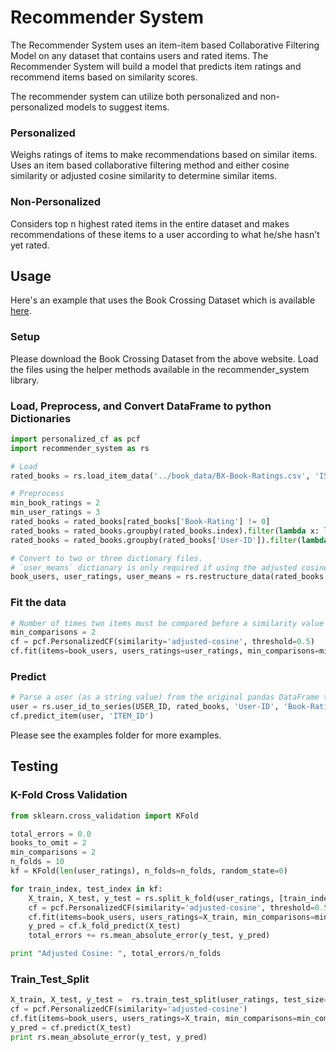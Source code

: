# Recommender System

The Recommender System uses an item-item based Collaborative Filtering Model on any dataset that contains users and rated items. The Recommender System will build a model that predicts item ratings and recommend items based on similarity scores.

The recommender system can utilize both personalized and non-personalized models to suggest items.

### Personalized

Weighs ratings of items to make recommendations based on similar items. Uses an item based collaborative filtering method and either cosine similarity or adjusted cosine similarity to determine similar items.

### Non-Personalized

Considers top n highest rated items in the entire dataset and makes recommendations of these items to a user according to what he/she hasn't yet rated.

## Usage

Here's an example that uses the Book Crossing Dataset which is available [here](http://www2.informatik.uni-freiburg.de/~cziegler/BX/).

### Setup

Please download the Book Crossing Dataset from the above website. Load the files using the helper methods available in the recommender_system library.

### Load, Preprocess, and Convert DataFrame to python Dictionaries

```python
import personalized_cf as pcf
import recommender_system as rs

# Load
rated_books = rs.load_item_data('../book_data/BX-Book-Ratings.csv', 'ISBN', 'User-ID')

# Preprocess
min_book_ratings = 2
min_user_ratings = 3
rated_books = rated_books[rated_books['Book-Rating'] != 0]
rated_books = rated_books.groupby(rated_books.index).filter(lambda x: len(x) >= min_book_ratings)
rated_books = rated_books.groupby(rated_books['User-ID']).filter(lambda x: len(x) >= min_user_ratings)

# Convert to two or three dictionary files. 
# `user_means` dictionary is only required if using the adjusted cosine similarity function.
book_users, user_ratings, user_means = rs.restructure_data(rated_books, 'User-ID', 'Book-Rating', True)
```

### Fit the data

```python
# Number of times two items must be compared before a similarity value can be calculated
min_comparisons = 2
cf = pcf.PersonalizedCF(similarity='adjusted-cosine', threshold=0.5)
cf.fit(items=book_users, users_ratings=user_ratings, min_comparisons=min_comparisons, means=user_means)
```

### Predict

```python
# Parse a user (as a string value) from the original pandas DataFrame to a pandas Series
user = rs.user_id_to_series(USER_ID, rated_books, 'User-ID', 'Book-Rating')
cf.predict_item(user, 'ITEM_ID')
```

Please see the examples folder for more examples.

## Testing

### K-Fold Cross Validation

```python
from sklearn.cross_validation import KFold

total_errors = 0.0
books_to_omit = 2
min_comparisons = 2
n_folds = 10
kf = KFold(len(user_ratings), n_folds=n_folds, random_state=0)

for train_index, test_index in kf:
    X_train, X_test, y_test = rs.split_k_fold(user_ratings, [train_index, test_index], books_to_omit)
    cf = pcf.PersonalizedCF(similarity='adjusted-cosine', threshold=0.5)
    cf.fit(items=book_users, users_ratings=X_train, min_comparisons=min_comparisons, means=user_means)
    y_pred = cf.k_fold_predict(X_test)
    total_errors += rs.mean_absolute_error(y_test, y_pred)

print "Adjusted Cosine: ", total_errors/n_folds
```

### Train_Test_Split

```python
X_train, X_test, y_test =  rs.train_test_split(user_ratings, test_size=0.2, random_state=0)
cf = pcf.PersonalizedCF(similarity='adjusted-cosine')
cf.fit(items=book_users, users_ratings=X_train, min_comparisons=min_comparisons, means=user_means)
y_pred = cf.predict(X_test)
print rs.mean_absolute_error(y_test, y_pred)
```
